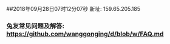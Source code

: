 ##2018年09月28日07时12分07秒 新址: 159.65.205.185
### 兔友常见问题及解答: https://github.com/wanggonging/d/blob/w/FAQ.md
